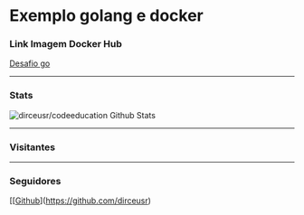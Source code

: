 # Exemplo golang e docker


### Link Imagem Docker Hub
[Desafio go](https://hub.docker.com/r/dirceusr/codeeducation)
___
### Stats
<img aling="left" alt="dirceusr/codeeducation Github Stats" 
src="https://github-readme-stats.vercel.app/api?username=dirceusr&show_icons=true"/>    
___
### Visitantes
[](https://visitor-badge.laobi.icu/badge?page_id=dirceusr)
___
### Seguidores
[[[Github](https://img.shields.io/github/followers/dirceusr?label=Follow&style=social)](https://github.com/dirceusr)
     


